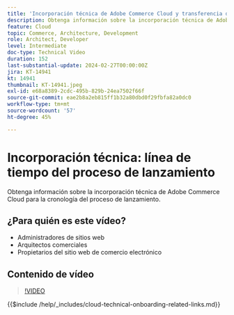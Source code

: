 ```yaml
---
title: 'Incorporación técnica de Adobe Commerce Cloud y transferencia de hardware: línea de tiempo del proceso de lanzamiento'
description: Obtenga información sobre la incorporación técnica de Adobe Commerce Cloud para la cronología del proceso de lanzamiento.
feature: Cloud
topic: Commerce, Architecture, Development
role: Architect, Developer
level: Intermediate
doc-type: Technical Video
duration: 152
last-substantial-update: 2024-02-27T00:00:00Z
jira: KT-14941
kt: 14941
thumbnail: KT-14941.jpeg
exl-id: e68a8389-2cdc-495b-829b-24ea7502f66f
source-git-commit: eae2b8a2eb815ff1b32a80dbd0f29fbfa82a0dc0
workflow-type: tm+mt
source-wordcount: '57'
ht-degree: 45%

---
```


# Incorporación técnica: línea de tiempo del proceso de lanzamiento

Obtenga información sobre la incorporación técnica de Adobe Commerce Cloud para la cronología del proceso de lanzamiento.

## ¿Para quién es este vídeo?

- Administradores de sitios web
- Arquitectos comerciales
- Propietarios del sitio web de comercio electrónico

## Contenido de vídeo

>[!VIDEO](https://video.tv.adobe.com/v/3427586?learn=on)

{{$include /help/_includes/cloud-technical-onboarding-related-links.md}}
